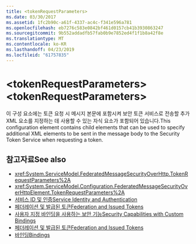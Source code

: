 ```yaml
---
title: <tokenRequestParameters>
ms.date: 03/30/2017
ms.assetid: 1fc2b90c-a61f-4337-ac4c-f341e596a781
ms.openlocfilehash: eb7276c583e0842bf461d0157cb41b3930863247
ms.sourcegitcommit: 9b552addadfb57fab0b9e7852ed4f1f1b8a42f8e
ms.translationtype: MT
ms.contentlocale: ko-KR
ms.lasthandoff: 04/23/2019
ms.locfileid: "61757835"
---
```

# <a name="tokenrequestparameters"></a><span data-ttu-id="c012e-101">\<tokenRequestParameters></span><span class="sxs-lookup"><span data-stu-id="c012e-101">\<tokenRequestParameters></span></span>
<span data-ttu-id="c012e-102">이 구성 요소에는 토큰 요청 시 메시지 본문에 포함시켜 보안 토큰 서비스로 전송할 추가 XML 요소를 지정하는 데 사용할 수 있는 자식 요소가 포함되어 있습니다.</span><span class="sxs-lookup"><span data-stu-id="c012e-102">This configuration element contains child elements that can be used to specify additional XML elements to be sent in the message body to the Security Token Service when requesting a token.</span></span>  
  
## <a name="see-also"></a><span data-ttu-id="c012e-103">참고자료</span><span class="sxs-lookup"><span data-stu-id="c012e-103">See also</span></span>

- <xref:System.ServiceModel.FederatedMessageSecurityOverHttp.TokenRequestParameters%2A>
- <xref:System.ServiceModel.Configuration.FederatedMessageSecurityOverHttpElement.TokenRequestParameters%2A>
- [<span data-ttu-id="c012e-104">서비스 ID 및 인증</span><span class="sxs-lookup"><span data-stu-id="c012e-104">Service Identity and Authentication</span></span>](../../../../../docs/framework/wcf/feature-details/service-identity-and-authentication.md)
- [<span data-ttu-id="c012e-105">페더레이션 및 발급된 토큰</span><span class="sxs-lookup"><span data-stu-id="c012e-105">Federation and Issued Tokens</span></span>](../../../../../docs/framework/wcf/feature-details/federation-and-issued-tokens.md)
- [<span data-ttu-id="c012e-106">사용자 지정 바인딩을 사용하는 보안 기능</span><span class="sxs-lookup"><span data-stu-id="c012e-106">Security Capabilities with Custom Bindings</span></span>](../../../../../docs/framework/wcf/feature-details/security-capabilities-with-custom-bindings.md)
- [<span data-ttu-id="c012e-107">페더레이션 및 발급된 토큰</span><span class="sxs-lookup"><span data-stu-id="c012e-107">Federation and Issued Tokens</span></span>](../../../../../docs/framework/wcf/feature-details/federation-and-issued-tokens.md)
- [<span data-ttu-id="c012e-108">바인딩</span><span class="sxs-lookup"><span data-stu-id="c012e-108">Bindings</span></span>](../../../../../docs/framework/wcf/bindings.md)
